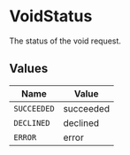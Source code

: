 # VoidStatus

The status of the void request.


## Values

| Name        | Value       |
| ----------- | ----------- |
| `SUCCEEDED` | succeeded   |
| `DECLINED`  | declined    |
| `ERROR`     | error       |